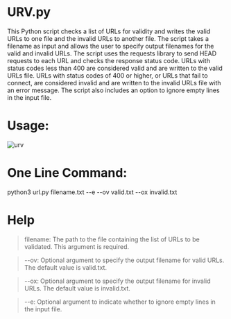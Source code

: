 # URV.py
This Python script checks a list of URLs for validity and writes the valid URLs to one file and the invalid URLs to another file. The script takes a filename as input and allows the user to specify output filenames for the valid and invalid URLs. The script uses the requests library to send HEAD requests to each URL and checks the response status code. URLs with status codes less than 400 are considered valid and are written to the valid URLs file. URLs with status codes of 400 or higher, or URLs that fail to connect, are considered invalid and are written to the invalid URLs file with an error message. The script also includes an option to ignore empty lines in the input file.

# Usage:
![urv](https://user-images.githubusercontent.com/113174416/229416120-2f65eaf4-4e71-4629-a1da-85451707134c.png)


# One Line Command:

python3 url.py filename.txt --e --ov valid.txt --ox invalid.txt

# Help
> filename: The path to the file containing the list of URLs to be validated. This argument is required.

> --ov: Optional argument to specify the output filename for valid URLs. The default value is valid.txt.

> --ox: Optional argument to specify the output filename for invalid URLs. The default value is invalid.txt.

> --e: Optional argument to indicate whether to ignore empty lines in the input file.
